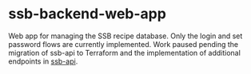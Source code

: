 # ssb-backend-web-app

Web app for managing the SSB recipe database. Only the login and set password flows are currently implemented. Work paused pending the migration of ssb-api to Terraform and the implementation of additional endpoints in [ssb-api](https://github.com/paldeep-singh/ssb-api/tree/main).
